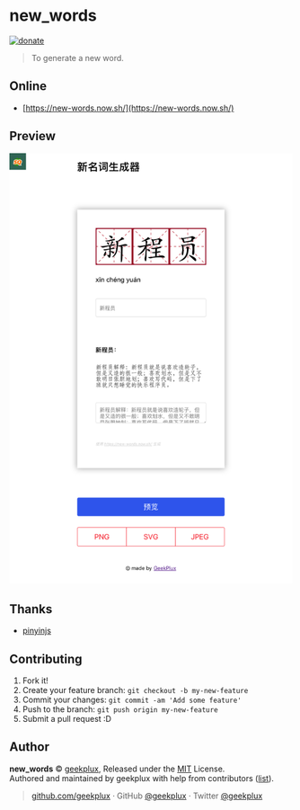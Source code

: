 # new_words

 [![donate](https://img.shields.io/badge/$-donate-ff69b4.svg?maxAge=2592000&style=flat)](http://geekplux.com/donate)

> To generate a new word.

## Online

- [https://new-words.now.sh/](https://new-words.now.sh/)

## Preview

![](preview/new-words.now.sh_(iPad).png)

## Thanks

- [pinyinjs](https://github.com/sxei/pinyinjs)

## Contributing

1. Fork it!
2. Create your feature branch: `git checkout -b my-new-feature`
3. Commit your changes: `git commit -am 'Add some feature'`
4. Push to the branch: `git push origin my-new-feature`
5. Submit a pull request :D

## Author

**new_words** © [geekplux](https://github.com/geekplux), Released under the [MIT](./LICENSE) License.<br>
Authored and maintained by geekplux with help from contributors ([list](https://github.com/geekplux/new_words/contributors)).

> [github.com/geekplux](https://github.com/geekplux) · GitHub [@geekplux](https://github.com/geekplux) · Twitter [@geekplux](https://twitter.com/geekplux)
